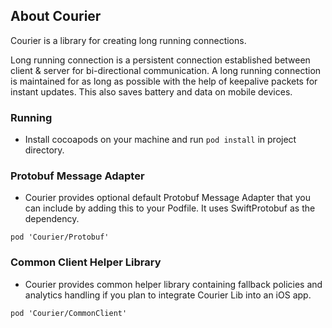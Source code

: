 ## About Courier

Courier is a library for creating long running connections. 

Long running connection is a persistent connection established between client & server for bi-directional communication. A long running connection is maintained for as long as possible with the help of keepalive packets for instant updates. This also saves battery and data on mobile devices.

### Running
* Install cocoapods on your machine and run `pod install` in project directory.

### Protobuf Message Adapter
* Courier provides optional default Protobuf Message Adapter that you can include by adding this to your Podfile. It uses SwiftProtobuf as the dependency.
```
pod 'Courier/Protobuf'
```

### Common Client Helper Library

* Courier provides common helper library containing fallback policies and analytics handling if you plan to integrate Courier Lib into an iOS app.
```
pod 'Courier/CommonClient'
```